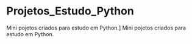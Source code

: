# Projetos_Estudo_Python
Mini pojetos criados para estudo em Python.]
Mini pojetos criados para estudo em Python.



